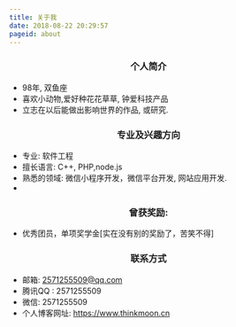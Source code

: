 ```yaml
---
title: 关于我
date: 2018-08-22 20:29:57
pageid: about
---
```

<script src="//msite.baidu.com/sdk/c.js?appid=1583480594834734"></script>
<div class="line_item line_item_display xiaoshujiang_element" data-line="0"></div>
<div class="xiaoshujiang_element xsj_anchor">
  <a name="e4b8aae4babae7ae80e4bb8b_1" class="blank_anchor_name"></a>
  <a id="e4b8aae4babae7ae80e4bb8b_1" class="blank_anchor_id"></a>
  <a name="个人简介" class="blank_anchor_name"></a>
  <a id="个人简介" class="blank_anchor_id"></a>
</div>
<h3  align="center">个人简介</h3>
<div class="line_item xiaoshujiang_element" data-line="2"></div>
<ul>
  <li>
    <div class="line_item xiaoshujiang_element" data-line="2"></div>
    98年, 双鱼座</li>
  <li>
    <div class="line_item xiaoshujiang_element" data-line="3"></div>
    喜欢小动物,爱好种花花草草, 钟爱科技产品</li>
  <li>
    <div class="line_item xiaoshujiang_element" data-line="4"></div>
    立志在以后能做出影响世界的作品, 或研究.</li>
</ul>
<div class="line_item line_item_display xiaoshujiang_element" data-line="6"></div>
<div class="xiaoshujiang_element xsj_anchor">
  <a name="e4b893e4b89ae58f8ae585b4e8b6a3e696b9e59091_2" class="blank_anchor_name"></a>
  <a id="e4b893e4b89ae58f8ae585b4e8b6a3e696b9e59091_2" class="blank_anchor_id"></a>
  <a name="专业及兴趣方向" class="blank_anchor_name"></a>
  <a id="专业及兴趣方向" class="blank_anchor_id"></a>
</div>
<h3  align="center">专业及兴趣方向</h3>
<div class="line_item xiaoshujiang_element" data-line="8"></div>
<ul>
  <li>
    <div class="line_item xiaoshujiang_element" data-line="8"></div>
    专业: 软件工程</li>
  <li>
    <div class="line_item xiaoshujiang_element" data-line="9"></div>
    擅长语言: C++, PHP,node.js</li>
  <li>
    <div class="line_item xiaoshujiang_element" data-line="10"></div>
    熟悉的领域: 微信小程序开发，微信平台开发, 网站应用开发.</li>
  <li>
    <div class="line_item xiaoshujiang_element" data-line="11"></div>
  </li>
</ul>
<div class="line_item line_item_display xiaoshujiang_element" data-line="12"></div>
<div class="xiaoshujiang_element xsj_anchor">
  <a name="e69bbee88eb7e5a596e58ab1_3" class="blank_anchor_name"></a>
  <a id="e69bbee88eb7e5a596e58ab1_3" class="blank_anchor_id"></a>
  <a name="曾获奖励" class="blank_anchor_name"></a>
  <a id="曾获奖励" class="blank_anchor_id"></a>
</div>
<h3  align="center">曾获奖励:</h3>
<div class="line_item xiaoshujiang_element" data-line="13"></div>
<ul>
  <li>
    <div class="line_item xiaoshujiang_element" data-line="13"></div>
    优秀团员，单项奖学金[实在没有别的奖励了，苦笑不得]</li>
</ul>
<div class="line_item line_item_display xiaoshujiang_element" data-line="15"></div>
<div class="xiaoshujiang_element xsj_anchor">
  <a name="e88194e7b3bbe696b9e5bc8f_4" class="blank_anchor_name"></a>
  <a id="e88194e7b3bbe696b9e5bc8f_4" class="blank_anchor_id"></a>
  <a name="联系方式" class="blank_anchor_name"></a>
  <a id="联系方式" class="blank_anchor_id"></a>
</div>
<h3  align="center">联系方式</h3>
<div class="line_item xiaoshujiang_element" data-line="16"></div>
<ul>
  <li>
    <div class="line_item xiaoshujiang_element" data-line="16"></div>
    邮箱: <a href="mailto:2571255509@qq.com">2571255509@qq.com</a>
  </li>
  <li>
    <div class="line_item xiaoshujiang_element" data-line="17"></div>
    腾讯QQ : 2571255509</li>
  <li>
    <div class="line_item xiaoshujiang_element" data-line="18"></div>
    微信: 2571255509</li>
  <li>
    <div class="line_item xiaoshujiang_element" data-line="19"></div>
    个人博客网址: <a href="https://www.thinkmoon.cn">https://www.thinkmoon.cn</a>
  </li>
</ul>
<script>cambrian.render('tail')</script>